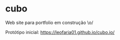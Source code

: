 ﻿# cubo
Web site para portfolio em construção \o/

Protótipo inicial:
https://leofaria01.github.io/cubo.io/
